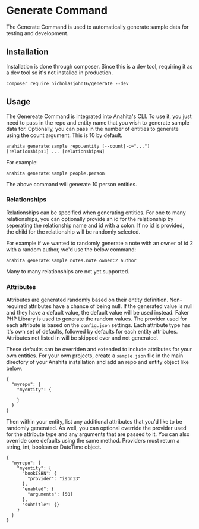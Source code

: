 # Generate Command
The Generate Command is used to automatically generate sample data for testing and development.

## Installation
Installation is done through composer.  Since this is a dev tool, requiring it as a dev tool so it's not installed in production.

```
composer require nicholasjohn16/generate --dev
```

## Usage
The Genereate Command is integrated into Anahita's CLI. To use it, you just need to pass in the repo and entity name that you wish to generate sample data for. Optionally, you can pass in the number of entities to generate using the count argument. This is 10 by default.

```
anahita generate:sample repo.entity [--count|-c="..."] [relationships1] ... [relationshipsN]
```

For example:
```
anahita generate:sample people.person
```

The above command will generate 10 person entities.

### Relationships
Relationships can be specified when generating entities. For one to many relationships, you can optionally provide an id for the relationship by seperating the relationship name and id with a colon. If no id is provided, the child for the relationship will be randomly selected. 

For example if we wanted to randomly generate a note with an owner of id 2 with a random author, we'd use the below command:

```
anahita generate:sample notes.note owner:2 author
```

Many to many relationships are not yet supported.

### Attributes
Attributes are generated randomly based on their entity definition. Non-required attributes have a chance of being null. If the generated value is null and they have a default value, the default value will be used instead. Faker PHP Library is used to generate the random values.  The provider used for each attribute is based on the `config.json` settings. Each attribute type has it's own set of defaults, followed by defaults for each entity attributes. Attributes not listed in will be skipped over and not generated.

These defaults can be overriden and extended to include attributes for your own entities. For your own projects, create a `sample.json` file in the main directory of your Anahita installation and add an repo and entity object like below.

```
{
  "myrepo": {
    "myentity": {

    }
  }
}
```

Then within your entity, list any additional attributes that you'd like to be randomly generated. As well, you can optional override the provider used for the attribute type and any arguments that are passed to it. You can also override core defaults using the same method. Providers must return a string, int, boolean or DateTime object.

```
{
  "myrepo": {
    "myentity": {
      "bookISBN": {
        "provider": "isbn13"
      },
      "enabled": {
        "arguments": [50]
      },
      "subtitle": {}
    }
  }
}
```

